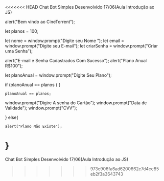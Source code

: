 <<<<<<< HEAD
Chat Bot Simples Desenvolvido 17/06(Aula Introdução ao JS)



alert("Bem vindo ao CineTorrent");


let planos = 100;

let nome = window.prompt("Digite seu Nome ");
let email = window.prompt("Digite seu E-mail");
let criarSenha = window.prompt("Criar uma Senha");


alert("E-mail e Senha Cadastrados Com Sucesso");
alert("Plano Anual R$100");

let planoAnual = window.prompt("Digite Seu Plano");


if (planoAnual == planos ) {

    planoAnual == planos;
    
  window.prompt("Digire A senha do Cartão");
  window.prompt("Data de Validade");
  window.prompt("CVV");

}
else{

    alert("Plano Não Existe");

}
=======
Chat Bot Simples Desenvolvido 17/06(Aula Introdução ao JS)
>>>>>>> 973c906fa6ad6200662c7d4ce85eb2f3a3643743
